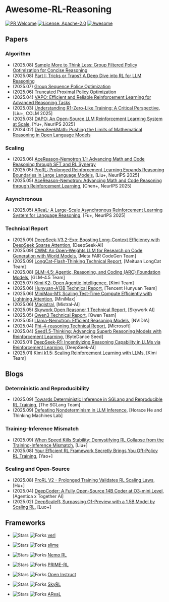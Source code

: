 # Awesome-RL-Reasoning

[![PR Welcome](https://img.shields.io/badge/PRs-welcome-brightgreen)](https://github.com/bruno686/Awesome-RL-based-LLM-Reasoning/pulls)
[![License: Apache-2.0](https://img.shields.io/badge/License-Apache%202.0-blue.svg)](LICENSE)
[![Awesome](https://awesome.re/badge.svg)](https://awesome.re)

## Papers

### Algorithm

- (2025.08) [Sample More to Think Less: Group Filtered Policy Optimization for Concise Reasoning](https://arxiv.org/abs/2508.09726)
- (2025.08) [Part I: Tricks or Traps? A Deep Dive into RL for LLM Reasoning](https://arxiv.org/abs/2508.08221)
- (2025.07) [Group Sequence Policy Optimization](https://arxiv.org/abs/2507.18071)
- (2025.06) [Truncated Proximal Policy Optimization](https://arxiv.org/abs/2506.15050)
- (2025.04) [VAPO: Efficient and Reliable Reinforcement Learning for Advanced Reasoning Tasks](https://arxiv.org/abs/2504.05118)
- (2025.03) [Understanding R1-Zero-Like Training: A Critical Perspective](https://arxiv.org/abs/2503.20783), [Liu+, COLM 2025]
- (2025.03) [DAPO: An Open-Source LLM Reinforcement Learning System at Scale](https://arxiv.org/abs/2503.14476), [Yu+, NeurIPS 2025]
- (2024.02) [DeepSeekMath: Pushing the Limits of Mathematical Reasoning in Open Language Models](https://arxiv.org/abs/2402.03300)

### Scaling

- (2025.06) [AceReason-Nemotron 1.1: Advancing Math and Code Reasoning through SFT and RL Synergy](https://arxiv.org/abs/2506.13284)
- (2025.05) [ProRL: Prolonged Reinforcement Learning Expands Reasoning Boundaries in Large Language Models](https://arxiv.org/abs/2505.24864), [Liu+, NeurIPS 2025]
- (2025.05) [AceReason-Nemotron: Advancing Math and Code Reasoning through Reinforcement Learning](https://arxiv.org/abs/2505.16400), [Chen+, NeurIPS 2025]

### Asynchronous

- (2025.05) [AReaL: A Large-Scale Asynchronous Reinforcement Learning System for Language Reasoning](https://arxiv.org/abs/2505.24298), [Fu+, NeurIPS 2025]

### Technical Report

- (2025.09) [DeepSeek-V3.2-Exp: Boosting Long-Context Efficiency with DeepSeek Sparse Attention](https://github.com/deepseek-ai/DeepSeek-V3.2-Exp/blob/2305c7ec3bf4b357dc0aee8dd97e0a1cbc0ea0e1/DeepSeek_V3_2.pdf), [DeepSeek-AI]
- (2025.09) [CWM: An Open-Weights LLM for Research on Code Generation with World Models](https://ai.meta.com/research/publications/cwm-an-open-weights-llm-for-research-on-code-generation-with-world-models), [Meta FAIR CodeGen Team]
- (2025.09) [LongCat-Flash-Thinking Technical Report](https://arxiv.org/abs/2509.18883), [Meituan LongCat Team]
- (2025.08) [GLM-4.5: Agentic, Reasoning, and Coding (ARC) Foundation Models](https://arxiv.org/abs/2508.06471), [GLM-4.5 Team]
- (2025.07) [Kimi K2: Open Agentic Intelligence](https://arxiv.org/abs/2507.20534), [Kimi Team]
- (2025.06) [Hunyuan-A13B Technical Report](https://github.com/Tencent-Hunyuan/Hunyuan-A13B/blob/2798f3c8b6a69e0ce93950b0d2417203cf950fa0/report/Hunyuan_A13B_Technical_Report.pdf), [Tencent Hunyuan Team]
- (2025.06) [MiniMax-M1: Scaling Test-Time Compute Efficiently with Lightning Attention](https://arxiv.org/abs/2506.13585), [MiniMax]
- (2025.06) [Magistral](https://arxiv.org/abs/2506.10910), [Mistral-AI]
- (2025.05) [Skywork Open Reasoner 1 Technical Report](https://arxiv.org/abs/2505.22312), [Skywork AI]
- (2025.05) [Qwen3 Technical Report](https://arxiv.org/abs/2505.09388), [Qwen Team]
- (2025.05) [Llama-Nemotron: Efficient Reasoning Models](https://arxiv.org/abs/2505.00949), [NVIDIA]
- (2025.04) [Phi-4-reasoning Technical Report](https://arxiv.org/abs/2504.21318), [Microsoft]
- (2025.04) [Seed1.5-Thinking: Advancing Superb Reasoning Models with Reinforcement Learning](https://arxiv.org/abs/2504.13914), [ByteDance Seed]
- (2025.01) [DeepSeek-R1: Incentivizing Reasoning Capability in LLMs via Reinforcement Learning](https://arxiv.org/abs/2501.12948), [DeepSeek-AI]
- (2025.01) [Kimi k1.5: Scaling Reinforcement Learning with LLMs](https://arxiv.org/abs/2501.12599), [Kimi Team]

## Blogs

### Deterministic and Reproducibility

- (2025.09) [Towards Deterministic Inference in SGLang and Reproducible RL Training](https://lmsys.org/blog/2025-09-22-sglang-deterministic), [The SGLang Team]
- (2025.09) [Defeating Nondeterminism in LLM Inference](https://thinkingmachines.ai/blog/defeating-nondeterminism-in-llm-inference), [Horace He and Thinking Machines Lab]

### Training–Inference Mismatch

- (2025.09) [When Speed Kills Stability: Demystifying RL Collapse from the Training-Inference Mismatch](https://yingru.notion.site/When-Speed-Kills-Stability-Demystifying-RL-Collapse-from-the-Training-Inference-Mismatch-271211a558b7808d8b12d403fd15edda), [Liu+]
- (2025.08) [Your Efficient RL Framework Secretly Brings You Off-Policy RL Training](https://fengyao.notion.site/off-policy-rl#279721e3f6c48092bbe2fcfe0e9c6b33), [Yao+]

### Scaling and Open-Source

- (2025.08) [ProRL V2 - Prolonged Training Validates RL Scaling Laws](https://hijkzzz.notion.site/prorl-v2), [Hu+]
- (2025.04) [DeepCoder: A Fully Open-Source 14B Coder at O3-mini Level](https://pretty-radio-b75.notion.site/DeepCoder-A-Fully-Open-Source-14B-Coder-at-O3-mini-Level-1cf81902c14680b3bee5eb349a512a51), [Agentica x Together AI]
- (2025.02) [DeepScaleR: Surpassing O1-Preview with a 1.5B Model by Scaling RL](https://pretty-radio-b75.notion.site/DeepScaleR-Surpassing-O1-Preview-with-a-1-5B-Model-by-Scaling-RL-19681902c1468005bed8ca303013a4e2), [Luo+]

## Frameworks

- ![Stars](https://img.shields.io/github/stars/volcengine/verl?style=social)
  ![Forks](https://img.shields.io/github/forks/volcengine/verl?style=social)
  [verl](https://github.com/volcengine/verl)

- ![Stars](https://img.shields.io/github/stars/THUDM/slime?style=social)
  ![Forks](https://img.shields.io/github/forks/THUDM/slime?style=social)
  [slime](https://github.com/THUDM/slime)

- ![Stars](https://img.shields.io/github/stars/NVIDIA-NeMo/RL?style=social)
  ![Forks](https://img.shields.io/github/forks/NVIDIA-NeMo/RL?style=social)
  [Nemo RL](https://github.com/NVIDIA-NeMo/RL)

- ![Stars](https://img.shields.io/github/stars/PrimeIntellect-ai/prime-rl?style=social)
  ![Forks](https://img.shields.io/github/forks/PrimeIntellect-ai/prime-rl?style=social)
  [PRIME-RL](https://github.com/PrimeIntellect-ai/prime-rl)

- ![Stars](https://img.shields.io/github/stars/allenai/open-instruct?style=social)
  ![Forks](https://img.shields.io/github/forks/allenai/open-instruct?style=social)
  [Open Instruct](https://github.com/allenai/open-instruct)

- ![Stars](https://img.shields.io/github/stars/NovaSky-AI/SkyRL?style=social)
  ![Forks](https://img.shields.io/github/forks/NovaSky-AI/SkyRL?style=social)
  [SkyRL](https://github.com/NovaSky-AI/SkyRL)

- ![Stars](https://img.shields.io/github/stars/inclusionAI/AReaL?style=social)
  ![Forks](https://img.shields.io/github/forks/inclusionAI/AReaL?style=social)
  [AReaL](https://github.com/inclusionAI/AReaL)
